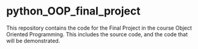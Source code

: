 # python_OOP_final_project
This repository contains the code for the Final Project in the course Object Oriented Programming. This includes the source code, and the code that will be demonstrated.
